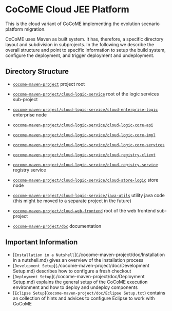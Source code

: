 # CoCoME Cloud JEE Platform

This is the cloud variant of CoCoME implementing the evolution scenario
platform migration.

CoCoME uses Maven as built system. It has, therefore, a specific
directory layout and subdivision in subprojects. In the following we
describe the overall structure and point to specific information to
setup the build system, configure the deployment, and trigger deployment
and undeployment.

## Directory Structure

- [`cocome-maven-project`](./cocome-maven-project) project root

- [`cocome-maven-project/cloud-logic-service`](./cocome-maven-project/cloud-logic-service) root of the logic services sub-project

- [`cocome-maven-project/cloud-logic-service/cloud-enterprise-logic`](./cocome-maven-project/cloud-logic-service/cloud-enterprise-logic) enterprise node

- [`cocome-maven-project/cloud-logic-service/cloud-logic-core-api`](./cocome-maven-project/cloud-logic-service/cloud-logic-core-api)
- [`cocome-maven-project/cloud-logic-service/cloud-logic-core-impl`](./cocome-maven-project/cloud-logic-service/cloud-logic-core-impl)
- [`cocome-maven-project/cloud-logic-service/cloud-logic-core-services`](./cocome-maven-project/cloud-logic-service/cloud-logic-core-services)
- [`cocome-maven-project/cloud-logic-service/cloud-registry-client`](./cocome-maven-project/cloud-logic-service/cloud-registry-client)

- [`cocome-maven-project/cloud-logic-service/cloud-registry-service`](./cocome-maven-project/cloud-logic-service/cloud-registry-service)
	registry service

- [`cocome-maven-project/cloud-logic-service/cloud-store-logic`](./cocome-maven-project/cloud-logic-service/cloud-store-logic)
	store node

- [`cocome-maven-project/cloud-logic-service/java-utils`](./cocome-maven-project/cloud-logic-service/java-utils) utility java
	code (this might be moved to a separate project in the future)

- [`cocome-maven-project/cloud-web-frontend`](./cocome-maven-project/cloud-web-frontend) root of the web frontend sub-project

- [`cocome-maven-project/doc`](./cocome-maven-project/doc) documentation

## Important Information
- [`Installation in a Nutshell`](./cocome-maven-project/doc/Installation in a nutshell.md) gives an overview of the installation process
- [`Development Setup`](./cocome-maven-project/doc/Development Setup.md) describes how to
	configure a fresh checkout
- [`Deployment Setup`](./cocome-maven-project/doc/Deployment Setup.md) explains the general
	setup of the CoCoME execution environment and how to deploy
	and undeploy components
- [`Eclipse Setup`](`cocome-maven-project/doc/Eclipse Setup.txt`) contains an collection of
	hints and advices to configure Eclipse to work with CoCoME


